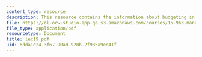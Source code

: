 ```yaml
---
content_type: resource
description: This resource contains the information about budgeting in this course.
file: https://ol-ocw-studio-app-qa.s3.amazonaws.com/courses/15-963-management-accounting-and-control-spring-2007/6dda1d243f6790ad920b2f985a9ed41f_lec19.pdf
file_type: application/pdf
resourcetype: Document
title: lec19.pdf
uid: 6dda1d24-3f67-90ad-920b-2f985a9ed41f
---
```

